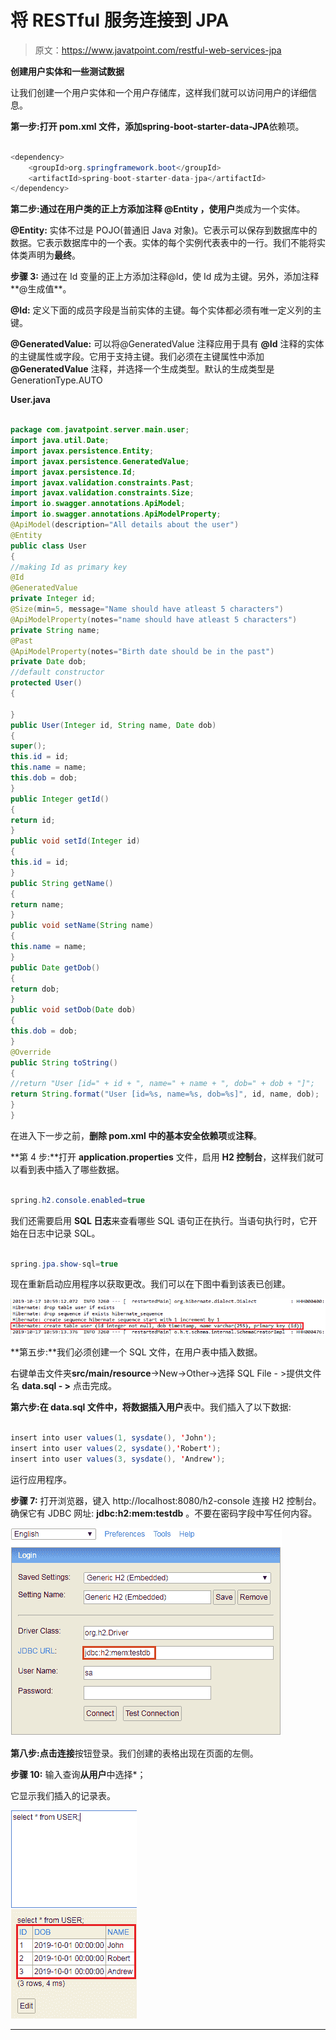 # 将 RESTful 服务连接到 JPA

> 原文：<https://www.javatpoint.com/restful-web-services-jpa>

**创建用户实体和一些测试数据**

让我们创建一个用户实体和一个用户存储库，这样我们就可以访问用户的详细信息。

**第一步:**打开 **pom.xml** 文件，添加**spring-boot-starter-data-JPA**依赖项。

```java

<dependency>
    <groupId>org.springframework.boot</groupId>
    <artifactId>spring-boot-starter-data-jpa</artifactId>
</dependency>

```

**第二步:**通过在用户类的正上方添加注释 **@Entity** ，使**用户**类成为一个实体。

**@Entity:** 实体不过是 POJO(普通旧 Java 对象)。它表示可以保存到数据库中的数据。它表示数据库中的一个表。实体的每个实例代表表中的一行。我们不能将实体类声明为**最终**。

**步骤 3:** 通过在 Id 变量的正上方添加注释@Id，使 Id 成为主键。另外，添加注释**@生成值**。

**@Id:** 定义下面的成员字段是当前实体的主键。每个实体都必须有唯一定义列的主键。

**@GeneratedValue:** 可以将@GeneratedValue 注释应用于具有 **@Id** 注释的实体的主键属性或字段。它用于支持主键。我们必须在主键属性中添加 **@GeneratedValue** 注释，并选择一个生成类型。默认的生成类型是 GenerationType.AUTO

**User.java**

```java

package com.javatpoint.server.main.user;
import java.util.Date;
import javax.persistence.Entity;
import javax.persistence.GeneratedValue;
import javax.persistence.Id;
import javax.validation.constraints.Past;
import javax.validation.constraints.Size;
import io.swagger.annotations.ApiModel;
import io.swagger.annotations.ApiModelProperty;
@ApiModel(description="All details about the user")
@Entity
public class User 
{
//making Id as primary key
@Id
@GeneratedValue
private Integer id;
@Size(min=5, message="Name should have atleast 5 characters")
@ApiModelProperty(notes="name should have atleast 5 characters")
private String name;
@Past
@ApiModelProperty(notes="Birth date should be in the past")
private Date dob;
//default constructor	
protected User()
{

}
public User(Integer id, String name, Date dob) 
{
super();
this.id = id;
this.name = name;
this.dob = dob;
}
public Integer getId() 
{
return id;
}
public void setId(Integer id) 
{
this.id = id;
}
public String getName() 
{
return name;
}
public void setName(String name) 
{
this.name = name;
}
public Date getDob() 
{
return dob;
}
public void setDob(Date dob) 
{
this.dob = dob;
}
@Override
public String toString() 
{
//return "User [id=" + id + ", name=" + name + ", dob=" + dob + "]";
return String.format("User [id=%s, name=%s, dob=%s]", id, name, dob);
}
}

```

在进入下一步之前，**删除 **pom.xml** 中的基本安全依赖项**或**注释**。

**第 4 步:**打开 **application.properties** 文件，启用 **H2 控制台**，这样我们就可以看到表中插入了哪些数据。

```java

spring.h2.console.enabled=true

```

我们还需要启用 **SQL 日志**来查看哪些 SQL 语句正在执行。当语句执行时，它开始在日志中记录 SQL。

```java

spring.jpa.show-sql=true

```

现在重新启动应用程序以获取更改。我们可以在下图中看到该表已创建。

![Connecting RESTful Services to JPA](img/d85f073c0272cfb8e7c6996020bb0e27.png)

**第五步:**我们必须创建一个 SQL 文件，在用户表中插入数据。

右键单击文件夹**src/main/resource**->New->Other->选择 SQL File - >提供文件名 **data.sql - >** 点击完成。

**第六步:**在 data.sql 文件中，将数据插入**用户**表中。我们插入了以下数据:

```java

insert into user values(1, sysdate(), 'John');
insert into user values(2, sysdate(),'Robert');
insert into user values(3, sysdate(), 'Andrew');

```

运行应用程序。

**步骤 7:** 打开浏览器，键入 http://localhost:8080/h2-console 连接 H2 控制台。确保它有 JDBC 网址: **jdbc:h2:mem:testdb** 。不要在密码字段中写任何内容。

![Connecting RESTful Services to JPA](img/f75969bb8a19c1b2b650b5bb3015df74.png)

**第八步:**点击**连接**按钮登录。我们创建的表格出现在页面的左侧。

**步骤 10:** 输入查询**从用户**中选择*；

它显示我们插入的记录表。

![Connecting RESTful Services to JPA](img/302d6945864282551264cb08eaf8ef93.png)

* * *